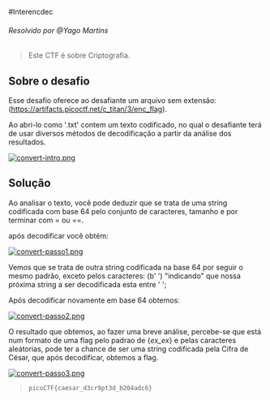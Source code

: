 #Interencdec
###### Resolvido por @Yago Martins
> Este CTF é sobre Criptografia.
## Sobre o desafio
Esse desafio oferece ao desafiante um arquivo sem extensão: (https://artifacts.picoctf.net/c_titan/3/enc_flag).

Ao abri-lo como '.txt' contem um texto codificado, no qual o desafiante terá de usar diversos métodos de decodificação a partir da análise dos resultados.

[![convert-intro.png](https://i.postimg.cc/66dwJBmt/convert-intro.png)](https://postimg.cc/rzF752TP)


## Solução
Ao analisar o texto, você pode deduzir que se trata de uma string codificada com base 64 pelo conjunto de caracteres, tamanho e por terminar com = ou ==.

após decodificar você obtém:

[![convert-passo1.png](https://i.postimg.cc/Cx5W10mZ/convert-passo1.png)](https://postimg.cc/k2rj10r9)

Vemos que se trata de outra string codificada na base 64 por seguir o mesmo padrão, exceto pelos caracteres: (b' ') "indicando" que nossa próxima string a ser decodificada esta entre ' ';

Após decodificar novamente em base 64 obtemos:

[![convert-passo2.png](https://i.postimg.cc/Pr3R0cTd/convert-passo2.png)](https://postimg.cc/Xp5LCsrP)

O resultado que obtemos, ao fazer uma breve análise, percebe-se que está num formato de uma flag pelo padrao de {_ex_ex_} e pelas caracteres aleátorias, pode ter a chance de ser uma string codificada pela Cifra de César, que após decodificar, obtemos a flag.

[![convert-passo3.png](https://i.postimg.cc/pX6ssFJT/convert-passo3.png)](https://postimg.cc/BX256ty9)



>`picoCTF{caesar_d3cr9pt3d_b204adc6}`
 

